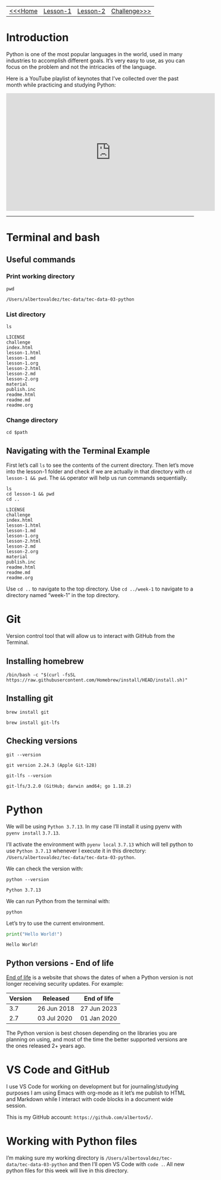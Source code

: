 |                                                           |                          |                          |                                      |
|---------------------------------------------------------- |------------------------- |------------------------- |------------------------------------- |
| [<<<Home](https://albertov5.github.io/tec-data/index.html) | [Lesson-1](./lesson-1.md) | [Lesson-2](./lesson-2.md) | [Challenge>>>](./challenge/readme.md) |


# Introduction

Python is one of the most popular languages in the world, used in many industries to accomplish different goals. It&rsquo;s very easy to use, as you can focus on the problem and not the intricacies of the language.

Here is a YouTube playlist of keynotes that I&rsquo;ve collected over the past month while practicing and studying Python:

<iframe width="560" height="315" src="https://www.youtube.com/embed/videoseries?list=PLdswL3Tb01gznKrZf0_XeOc6ftUO3yZhn" title="YouTube video player" frameborder="0" allow="accelerometer; autoplay; clipboard-write; encrypted-media; gyroscope; picture-in-picture" allowfullscreen></iframe>

---


# Terminal and bash


## Useful commands


### Print working directory

```shell
pwd
```

    /Users/albertovaldez/tec-data/tec-data-03-python


### List directory

```shell
ls
```

    LICENSE
    challenge
    index.html
    lesson-1.html
    lesson-1.md
    lesson-1.org
    lesson-2.html
    lesson-2.md
    lesson-2.org
    material
    publish.inc
    readme.html
    readme.md
    readme.org


### Change directory

```shell
cd $path
```


## Navigating with the Terminal Example

First let&rsquo;s call `ls` to see the contents of the current directory. Then let&rsquo;s move into the lesson-1 folder and check if we are actually in that directory with `cd lesson-1 && pwd`. The `&&` operator will help us run commands sequentially.

```shell
ls
cd lesson-1 && pwd
cd ..
```

    LICENSE
    challenge
    index.html
    lesson-1.html
    lesson-1.md
    lesson-1.org
    lesson-2.html
    lesson-2.md
    lesson-2.org
    material
    publish.inc
    readme.html
    readme.md
    readme.org

Use `cd ..` to navigate to the top directory. Use `cd ../week-1` to navigate to a directory named &ldquo;week-1&rdquo; in the top directory.


# Git

Version control tool that will allow us to interact with GitHub from the Terminal.


## Installing homebrew

`/bin/bash -c "$(curl -fsSL https://raw.githubusercontent.com/Homebrew/install/HEAD/install.sh)"`


## Installing git

`brew install git`

`brew install git-lfs`


## Checking versions

```shell
git --version
```

    git version 2.24.3 (Apple Git-128)

```shell
git-lfs --version
```

    git-lfs/3.2.0 (GitHub; darwin amd64; go 1.18.2)


# Python

We will be using `Python 3.7.13`. In my case I&rsquo;ll install it using pyenv with `pyenv install` `3.7.13`.

I&rsquo;ll activate the environment with `pyenv local` `3.7.13` which will tell python to use `Python 3.7.13` whenever I execute it in this directory: `/Users/albertovaldez/tec-data/tec-data-03-python`.

We can check the version with:

```shell
python --version
```

    Python 3.7.13

We can run Python from the terminal with:

```shell
python
```

Let&rsquo;s try to use the current environment.

```python
print("Hello World!")
```

    Hello World!


## Python versions - End of life

[End of life](https://endoflife.date/python) is a website that shows the dates of when a Python version is not longer receiving security updates. For example:

| Version | Released    | End of life |
|------- |----------- |----------- |
| 3.7     | 26 Jun 2018 | 27 Jun 2023 |
| 2.7     | 03 Jul 2020 | 01 Jan 2020 |

The Python version is best chosen depending on the libraries you are planning on using, and most of the time the better supported versions are the ones released 2+ years ago.


# VS Code and GitHub

I use VS Code for working on development but for journaling/studying purposes I am using Emacs with org-mode as it let&rsquo;s me publish to HTML and Markdown while I interact with code blocks in a document wide session.

This is my GitHub account: `https://github.com/albertov5/`.


# Working with Python files

I&rsquo;m making sure my working directory is `/Users/albertovaldez/tec-data/tec-data-03-python` and then I&rsquo;ll open VS Code with `code .`. All new python files for this week will live in this directory.
